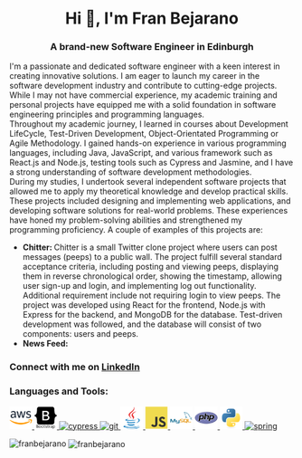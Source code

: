 <h1 align="center">Hi 👋, I'm Fran Bejarano</h1>
<h3 align="center">A brand-new Software Engineer in Edinburgh</h3>

<p align="left"> I'm a passionate and dedicated software engineer with a keen interest in creating innovative solutions. I am eager to launch my career in the software development industry and contribute to cutting-edge projects. While I may not have commercial experience, my academic training and personal projects have equipped me with a solid foundation in software engineering principles and programming languages.
<br>
Throughout my academic journey, I learned in courses about Development LifeCycle, Test-Driven Development, Object-Orientated Programming or Agile Methodology. I gained hands-on experience in various programming languages, including Java, JavaScript, and various framework such as React.js and Node.js, testing tools such as Cypress and Jasmine, and I have a strong understanding of software development methodologies. 
<br>
During my studies, I undertook several independent software projects that allowed me to apply my theoretical knowledge and develop practical skills. These projects included designing and implementing web applications, and developing software solutions for real-world problems. These experiences have honed my problem-solving abilities and strengthened my programming proficiency. A couple of examples of this projects are:
<br>
<ul>
  <li><strong>Chitter: </strong>Chitter is a small Twitter clone project where users can post messages (peeps) to a public wall. The project fulfill several standard acceptance criteria, including posting and viewing peeps, displaying them in reverse chronological order, showing the timestamp, allowing user sign-up and login, and implementing log out functionality. Additional requirement include not requiring login to view peeps. The project was developed using React for the frontend, Node.js with Express for the backend, and MongoDB for the database. Test-driven development was followed, and the database will consist of two components: users and peeps.</li>
  <li><strong>News Feed: </strong></li>
</ul>
</p>

<h3 align="left">Connect with me on <a href="https://www.linkedin.com/in/francisco-jose-bejarano-escano-76240716/" target="_blank"> LinkedIn </a></h3>
<p align="left">
</p>

<h3 align="left">Languages and Tools:</h3>
<p align="left"> <a href="https://aws.amazon.com" target="_blank" rel="noreferrer"> <img src="https://raw.githubusercontent.com/devicons/devicon/master/icons/amazonwebservices/amazonwebservices-original-wordmark.svg" alt="aws" width="40" height="40"/> </a> <a href="https://getbootstrap.com" target="_blank" rel="noreferrer"> <img src="https://raw.githubusercontent.com/devicons/devicon/master/icons/bootstrap/bootstrap-plain-wordmark.svg" alt="bootstrap" width="40" height="40"/> </a> <a href="https://www.cypress.io" target="_blank" rel="noreferrer"> <img src="https://raw.githubusercontent.com/simple-icons/simple-icons/6e46ec1fc23b60c8fd0d2f2ff46db82e16dbd75f/icons/cypress.svg" alt="cypress" width="40" height="40"/> </a> <a href="https://git-scm.com/" target="_blank" rel="noreferrer"> <img src="https://www.vectorlogo.zone/logos/git-scm/git-scm-icon.svg" alt="git" width="40" height="40"/> </a> <a href="https://www.java.com" target="_blank" rel="noreferrer"> <img src="https://raw.githubusercontent.com/devicons/devicon/master/icons/java/java-original.svg" alt="java" width="40" height="40"/> </a> <a href="https://developer.mozilla.org/en-US/docs/Web/JavaScript" target="_blank" rel="noreferrer"> <img src="https://raw.githubusercontent.com/devicons/devicon/master/icons/javascript/javascript-original.svg" alt="javascript" width="40" height="40"/> </a> <a href="https://www.mysql.com/" target="_blank" rel="noreferrer"> <img src="https://raw.githubusercontent.com/devicons/devicon/master/icons/mysql/mysql-original-wordmark.svg" alt="mysql" width="40" height="40"/> </a> <a href="https://www.php.net" target="_blank" rel="noreferrer"> <img src="https://raw.githubusercontent.com/devicons/devicon/master/icons/php/php-original.svg" alt="php" width="40" height="40"/> </a> <a href="https://www.python.org" target="_blank" rel="noreferrer"> <img src="https://raw.githubusercontent.com/devicons/devicon/master/icons/python/python-original.svg" alt="python" width="40" height="40"/> </a> <a href="https://spring.io/" target="_blank" rel="noreferrer"> <img src="https://www.vectorlogo.zone/logos/springio/springio-icon.svg" alt="spring" width="40" height="40"/> </a> </p>

<p><img align="left" src="https://github-readme-stats.vercel.app/api/top-langs?username=franbejarano&show_icons=true&locale=en&layout=compact" alt="franbejarano" /></p>

<p>&nbsp;<img align="center" src="https://github-readme-stats.vercel.app/api?username=franbejarano&show_icons=true&locale=en" alt="franbejarano" /></p>
